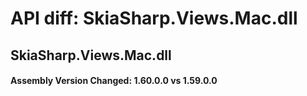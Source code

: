 # API diff: SkiaSharp.Views.Mac.dll

## SkiaSharp.Views.Mac.dll

<h4>Assembly Version Changed: 1.60.0.0 vs 1.59.0.0</h4>
